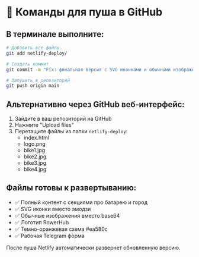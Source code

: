 # 🚀 Команды для пуша в GitHub

## В терминале выполните:

```bash
# Добавить все файлы
git add netlify-deploy/

# Создать коммит
git commit -m "Fix: финальная версия с SVG иконками и обычными изображениями"

# Запушить в репозиторий
git push origin main
```

## Альтернативно через GitHub веб-интерфейс:

1. Зайдите в ваш репозиторий на GitHub
2. Нажмите "Upload files"
3. Перетащите файлы из папки `netlify-deploy`:
   - index.html
   - logo.png
   - bike1.jpg
   - bike2.jpg
   - bike3.jpg
   - bike4.jpg

## Файлы готовы к развертыванию:
- ✅ Полный контент с секциями про батарею и город
- ✅ SVG иконки вместо эмодзи
- ✅ Обычные изображения вместо base64
- ✅ Логотип RowerHub
- ✅ Темно-оранжевая схема #ea580c
- ✅ Рабочая Telegram форма

После пуша Netlify автоматически развернет обновленную версию.
